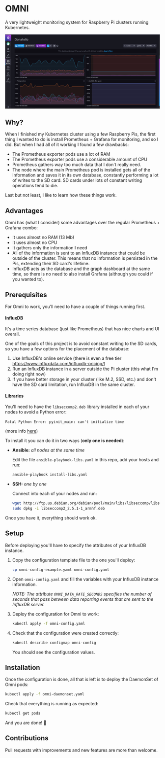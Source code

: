 # OMNI

A very lightweight monitoring system for Raspberry Pi clusters running Kubernetes.

![omni](img/omni_board.png?raw=true "InfluxDB dashboard with Omni data")

## Why?

When I finished my Kubernetes cluster using a few Raspberry Pis, the first thing I wanted to do is install Prometheus + Grafana for monitoring, and so I did. But when I had all of it working I found a few drawbacks:

- The Prometheus exporter pods use a lot of RAM
- The Prometheus exporter pods use a considerable amount of CPU
- Prometheus gathers way too much data that I don't really need.
- The node where the main Prometheus pod is installed gets all of the information and saves it in its own database, constantly performing a lot of writes to the SD card. SD cards under lots of constant writing operations tend to die.

Last but not least, I like to learn how these things work.

## Advantages

Omni has (what I consider) some advantages over the regular Prometheus + Grafana combo:

- It uses almost no RAM (13 Mb)
- It uses almost no CPU
- It gathers only the information I need
- All of the information is sent to an InfluxDB instance that could be outside of the cluster. This means that no information is persisted in the Pis, extending their SD card's lifetime.
- InfluxDB acts as the database and the graph dashboard at the same time, so there is no need to also install Grafana (although you could if you wanted to).

## Prerequisites

For Omni to work, you'll need to have a couple of things running first.

#### InfluxDB

It's a time series database (just like Prometheus) that has nice charts and UI overall.

One of the goals of this project is to avoid constant writing to the SD cards, so you have a few options for the placement of the database:

1. Use InfluxDB's online service (there is even a free tier https://www.influxdata.com/influxdb-pricing/)
2. Run an InfluxDB instance in a server outside the Pi cluster (this what I'm doing right now)
3. If you have better storage in your cluster (like M.2, SSD, etc.) and don't have the SD card limitation, run InfluxDB in the same cluster.

#### Libraries

You'll need to have the `libseccomp2.deb` library installed in each of your nodes to avoid a Python error:

`Fatal Python Error: pyinit_main: can't initialize time`

(more info [here](https://github.com/linuxserver/docker-papermerge/issues/4#issuecomment-735236388))

To install it you can do it in two ways (**only one is needed**):

- **Ansible:** *all nodes at the same time*

    Edit the file `ansible-playbook-libs.yaml` in this repo, add your hosts and run:

    ``` bash
    ansible-playbook install-libs.yaml
    ```

- **SSH:** *one by one*

    Connect into each of your nodes and run:

    ``` bash
    wget http://ftp.us.debian.org/debian/pool/main/libs/libseccomp/libseccomp2_2.5.1-1_armhf.deb
    sudo dpkg -i libseccomp2_2.5.1-1_armhf.deb
    ```

Once you have it, everything should work ok.

## Setup

Before deploying you'll have to specify the attributes of your InfluxDB instance.

1. Copy the configuration template file to the one you'll deploy:

    ``` bash
    cp omni-config-example.yaml omni-config.yaml
    ```

2. Open `omni-config.yaml` and fill the variables with your InfluxDB instance information.

    *NOTE: The attribute `OMNI_DATA_RATE_SECONDS` specifies the number of seconds that pass between data reporting events that are sent to the InfluxDB server.*

3. Deploy the configuration for Omni to work:

    ``` bash
    kubectl apply -f omni-config.yaml
    ```

4. Check that the configuration were created correctly:

    ``` bash
    kubectl describe configmap omni-config
    ```

    You should see the configuration values.

## Installation

Once the configuration is done, all that is left is to deploy the DaemonSet of Omni pods:

``` bash
kubectl apply -f omni-daemonset.yaml
```

Check that everything is running as expected:

``` bash
kubectl get pods
```

And you are done! 🎉

## Contributions

Pull requests with improvements and new features are more than welcome.
